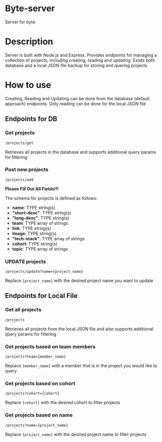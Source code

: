 # Byte-server
Server for byte

# Description
Server is built with Node.js and Express. Provides endpoints for managing a collection of projects, including creating, reading and updating. Exists both database and a local JSON file backup for storing and quering projects

# How to use
Creating, Reading and Updating can be done from the database (default approach) endpoints. Only reading can be done for the local JSON file

## Endpoints for DB

### Get projects
`/projects/get`

Retrieves all projects in the database and supports additional query params for filtering

### Post new projects
`/projects/add`

**Please Fill Out All Fields!!!**

The schema for projects is defined as follows:
- **name**: TYPE string(s)
- **"short-desc"**: TYPE string(s)
- **"long-desc"**: TYPE string(s)
- **team**: TYPE array of strings
- **link**: TYPE string(s)
- **Image**: TYPE string(s)
- **"tech-stack"**: TYPE array of strings
- **cohort**: TYPE string(s)
- **topic**: TYPE array of strings

### UPDATE projects
`/projects/update?name={project_name}`

Replace `{project_name}` with the desired project name you want to update

## Endpoints for Local File

### Get all projects
`/projects`

Retrieves all projects from the local JSON file and also supports additional query params for filtering

### Get projects based on team members
`/projects?team={member_name}`

Replace `{member_name}` with a member that is in the project you would like to query

### Get projects based on cohort
`/projects?cohort={cohort}`

Replace `{cohort}` with the desired cohort to filter projects

### Get projects based on name
`/projects?name={project_name}`

Replace `{project_name}` with the desired project name to filter projects